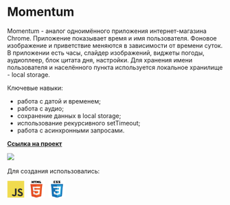 # Momentum

Momentum - аналог одноимённого приложения интернет-магазина Chrome. Приложение показывает время и имя пользователя. Фоновое изображение и приветствие меняются в зависимости от времени суток.
В приложении есть часы, слайдер изображений, виджеты погоды, аудиоплеер, блок цитата дня, настройки. Для хранения имени пользователя и населённого пункта используется локальное хранилище - local storage.

Ключевые навыки:
- работа с датой и временем;
- работа с аудио;
- сохранение данных в local storage;
- использование рекурсивного setTimeout;
- работа с асинхронными запросами.

**[Ссылка на проект](https://gorobchenko-k-momentum.netlify.app/)**

<img src="https://user-images.githubusercontent.com/115789797/223350458-6033bc4c-069b-453d-9843-481d0964bea0.png" width="500"/>

Для создания использовались:
<div>
  <img src="https://github.com/devicons/devicon/blob/master/icons/javascript/javascript-original.svg" title="JavaScript" alt="JavaScript" width="40" height="40"/>&nbsp;
  <img src="https://github.com/devicons/devicon/blob/master/icons/html5/html5-original-wordmark.svg" title="HTML" alt="HTML" width="40" height="40"/>&nbsp;
  <img src="https://github.com/devicons/devicon/blob/master/icons/css3/css3-original-wordmark.svg" title="CSS"  alt="CSS" width="40" height="40"/>&nbsp;
</div>
